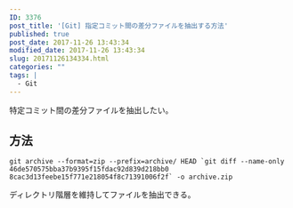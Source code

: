 ```yaml
---
ID: 3376
post_title: '[Git] 指定コミット間の差分ファイルを抽出する方法'
published: true
post_date: 2017-11-26 13:43:34
modified_date: 2017-11-26 13:43:34
slug: 20171126134334.html
categories: ""
tags: |
  - Git
---
```

特定コミット間の差分ファイルを抽出したい。

<!--more-->

## 方法

```language-bash
git archive --format=zip --prefix=archive/ HEAD `git diff --name-only 46de570575bba37b9395f15fdac92d839d218bb0 8cac3d13feebe15f771e218054f8c71391006f2f` -o archive.zip
```

ディレクトリ階層を維持してファイルを抽出できる。